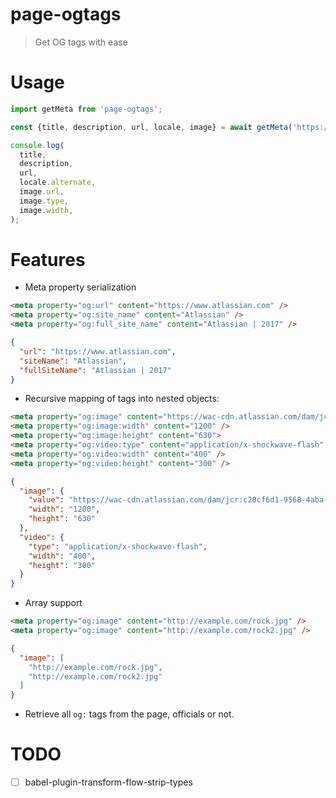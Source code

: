 # page-ogtags
> Get OG tags with ease

# Usage

```javascript
import getMeta from 'page-ogtags';

const {title, description, url, locale, image} = await getMeta('https://www.atlassian.com/');

console.log(
  title,
  description,
  url,
  locale.alternate,
  image.url,
  image.type,
  image.width,
);
```

# Features

* Meta property serialization

```html
<meta property="og:url" content="https://www.atlassian.com" />
<meta property="og:site_name" content="Atlassian" />
<meta property="og:full_site_name" content="Atlassian | 2017" />
```

```json
{
  "url": "https://www.atlassian.com",
  "siteName": "Atlassian",
  "fullSiteName": "Atlassian | 2017"
}
```

* Recursive mapping of tags into nested objects:

```html
<meta property="og:image" content="https://wac-cdn.atlassian.com/dam/jcr:c20cf6d1-9568-4aba-9a16-dba24e1495de/Atlassian-blue-onecolor@2x-rgb.png" />
<meta property="og:image:width" content="1200" />
<meta property="og:image:height" content="630">
<meta property="og:video:type" content="application/x-shockwave-flash" />
<meta property="og:video:width" content="400" />
<meta property="og:video:height" content="300" />
```

```json
{
  "image": {
    "value": "https://wac-cdn.atlassian.com/dam/jcr:c20cf6d1-9568-4aba-9a16-dba24e1495de/Atlassian-blue-onecolor@2x-rgb.png",
    "width": "1200",
    "height": "630"
  },
  "video": {
    "type": "application/x-shockwave-flash",
    "width": "400",
    "height": "300"
  }
}
```

* Array support

```html
<meta property="og:image" content="http://example.com/rock.jpg" />
<meta property="og:image" content="http://example.com/rock2.jpg" />
```

```json
{
  "image": [
    "http://example.com/rock.jpg",
    "http://example.com/rock2.jpg"
  ]
}
```

* Retrieve all ```og:``` tags from the page, officials or not.

# TODO

- [ ] babel-plugin-transform-flow-strip-types
